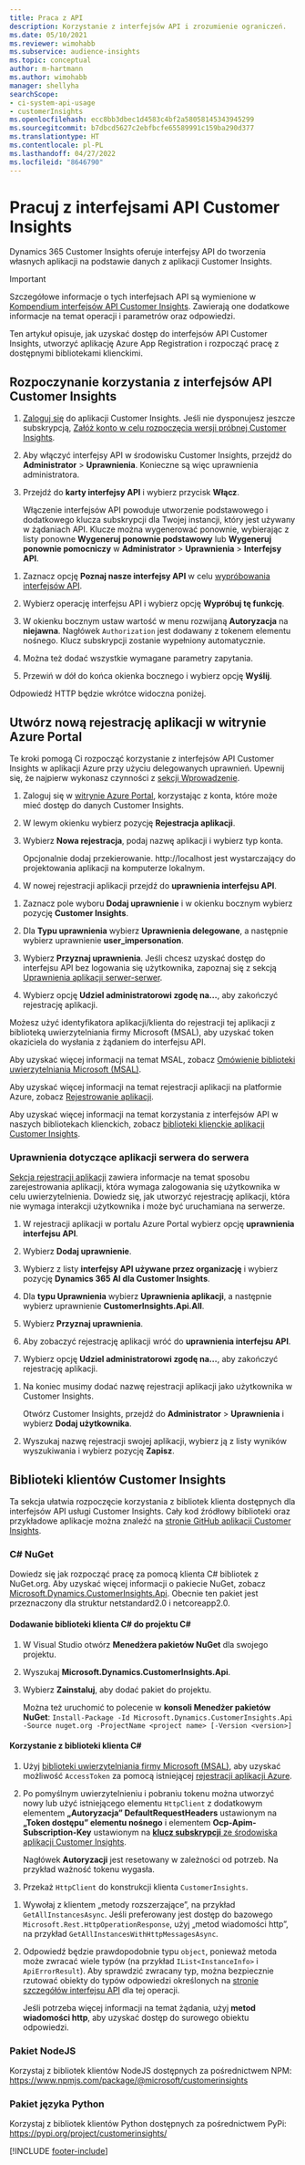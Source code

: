 ```yaml
---
title: Praca z API
description: Korzystanie z interfejsów API i zrozumienie ograniczeń.
ms.date: 05/10/2021
ms.reviewer: wimohabb
ms.subservice: audience-insights
ms.topic: conceptual
author: m-hartmann
ms.author: wimohabb
manager: shellyha
searchScope:
- ci-system-api-usage
- customerInsights
ms.openlocfilehash: ecc8bb3dbec1d4583c4bf2a58058145343945299
ms.sourcegitcommit: b7dbcd5627c2ebfbcfe65589991c159ba290d377
ms.translationtype: HT
ms.contentlocale: pl-PL
ms.lasthandoff: 04/27/2022
ms.locfileid: "8646790"
---
```

# <a name="work-with-customer-insights-apis"></a>Pracuj z interfejsami API Customer Insights

Dynamics 365 Customer Insights oferuje interfejsy API do tworzenia własnych aplikacji na podstawie danych z aplikacji Customer Insights.

> [!IMPORTANT]
> Szczegółowe informacje o tych interfejsach API są wymienione w [Kompendium interfejsów API Customer Insights](https://developer.ci.ai.dynamics.com/api-details#api=CustomerInsights). Zawierają one dodatkowe informacje na temat operacji i parametrów oraz odpowiedzi.

Ten artykuł opisuje, jak uzyskać dostęp do interfejsów API Customer Insights, utworzyć aplikację Azure App Registration i rozpocząć pracę z dostępnymi bibliotekami klienckimi.

## <a name="get-started-trying-the-customer-insights-apis"></a>Rozpoczynanie korzystania z interfejsów API Customer Insights

1. [Zaloguj się](https://home.ci.ai.dynamics.com) do aplikacji Customer Insights. Jeśli nie dysponujesz jeszcze subskrypcją, [Załóż konto w celu rozpoczęcia wersji próbnej Customer Insights](https://aka.ms/tryci).

1. Aby włączyć interfejsy API w środowisku Customer Insights, przejdź do **Administrator** > **Uprawnienia**. Konieczne są więc uprawnienia administratora.

1. Przejdź do **karty interfejsy API** i wybierz przycisk **Włącz**.    
 
   Włączenie interfejsów API powoduje utworzenie podstawowego i dodatkowego klucza subskrypcji dla Twojej instancji, który jest używany w żądaniach API. Klucze można wygenerować ponownie, wybierając z listy ponowne **Wygeneruj ponownie podstawowy** lub **Wygeneruj ponownie pomocniczy** w **Administrator** > **Uprawnienia** > **Interfejsy API**.

<!--  :::image type="content" source="media/enable-apis.gif" alt-text="Enable Customer Insights APIs."::: -->

1. Zaznacz opcję **Poznaj nasze interfejsy API** w celu [wypróbowania interfejsów API](https://developer.ci.ai.dynamics.com/api-details#api=CustomerInsights&operation=Get-all-instances).

1. Wybierz operację interfejsu API i wybierz opcję **Wypróbuj tę funkcję**.

1. W okienku bocznym ustaw wartość w menu rozwijaną **Autoryzacja** na **niejawna**. Nagłówek `Authorization` jest dodawany z tokenem elementu nośnego. Klucz subskrypcji zostanie wypełniony automatycznie.
  
1. Można też dodać wszystkie wymagane parametry zapytania.

1. Przewiń w dół do końca okienka bocznego i wybierz opcję **Wyślij**.

Odpowiedź HTTP będzie wkrótce widoczna poniżej.

<!--   :::image type="content" source="media/try-apis.gif" alt-text="How to test the APIs."::: -->

## <a name="create-a-new-app-registration-in-the-azure-portal"></a>Utwórz nową rejestrację aplikacji w witrynie Azure Portal

Te kroki pomogą Ci rozpocząć korzystanie z interfejsów API Customer Insights w aplikacji Azure przy użyciu delegowanych uprawnień. Upewnij się, że najpierw wykonasz czynności z [sekcji Wprowadzenie](#get-started-trying-the-customer-insights-apis).

1. Zaloguj się w [witrynie Azure Portal](https://portal.azure.com), korzystając z konta, które może mieć dostęp do danych Customer Insights.

1. W lewym okienku wybierz pozycję **Rejestracja aplikacji**.

1. Wybierz **Nowa rejestracja**, podaj nazwę aplikacji i wybierz typ konta.
 
   Opcjonalnie dodaj przekierowanie. http://localhost jest wystarczający do projektowania aplikacji na komputerze lokalnym.

1. W nowej rejestracji aplikacji przejdź do **uprawnienia interfejsu API**.

<!--   :::image type="content" source="media/app-registration-1.gif" alt-text="How to set API permissions in App registration."::: -->

1. Zaznacz pole wyboru **Dodaj uprawnienie** i w okienku bocznym wybierz pozycję **Customer Insights**.

1. Dla **Typu uprawnienia** wybierz **Uprawnienia delegowane**, a następnie wybierz uprawnienie **user_impersonation**.

1. Wybierz **Przyznaj uprawnienia**. Jeśli chcesz uzyskać dostęp do interfejsu API bez logowania się użytkownika, zapoznaj się z sekcją [Uprawnienia aplikacji serwer-serwer](#server-to-server-application-permissions).

1. Wybierz opcję **Udziel administratorowi zgodę na...**, aby zakończyć rejestrację aplikacji.

Możesz użyć identyfikatora aplikacji/klienta do rejestracji tej aplikacji z biblioteką uwierzytelniania firmy Microsoft (MSAL), aby uzyskać token okaziciela do wysłania z żądaniem do interfejsu API.

<!-- :::image type="content" source="media/grant-admin-consent.gif" alt-text="How to grant admin consent."::: -->

Aby uzyskać więcej informacji na temat MSAL, zobacz [Omówienie biblioteki uwierzytelniania Microsoft (MSAL)](/azure/active-directory/develop/msal-overview).

Aby uzyskać więcej informacji na temat rejestracji aplikacji na platformie Azure, zobacz [Rejestrowanie aplikacji](/azure/active-directory/develop/quickstart-register-app.md#register-an-application).

Aby uzyskać więcej informacji na temat korzystania z interfejsów API w naszych bibliotekach klienckich, zobacz [biblioteki klienckie aplikacji Customer Insights](#customer-insights-client-libraries).

### <a name="server-to-server-application-permissions"></a>Uprawnienia dotyczące aplikacji serwera do serwera

[Sekcja rejestracji aplikacji](#create-a-new-app-registration-in-the-azure-portal) zawiera informacje na temat sposobu zarejestrowania aplikacji, która wymaga zalogowania się użytkownika w celu uwierzytelnienia. Dowiedz się, jak utworzyć rejestrację aplikacji, która nie wymaga interakcji użytkownika i może być uruchamiana na serwerze.

1. W rejestracji aplikacji w portalu Azure Portal wybierz opcję **uprawnienia interfejsu API**.

1. Wybierz **Dodaj uprawnienie**. 

1. Wybierz z listy **interfejsy API używane przez organizację** i wybierz pozycję **Dynamics 365 AI dla Customer Insights**. 

1. Dla **typu Uprawnienia** wybierz **Uprawnienia aplikacji**, a następnie wybierz uprawnienie **CustomerInsights.Api.All**.

1. Wybierz **Przyznaj uprawnienia**.

1. Aby zobaczyć rejestrację aplikacji wróć do **uprawnienia interfejsu API**.

1. Wybierz opcję **Udziel administratorowi zgodę na...**, aby zakończyć rejestrację aplikacji.

 <!--  :::image type="content" source="media/grant-admin-consent.gif" alt-text="How to grant admin consent."::: -->

1. Na koniec musimy dodać nazwę rejestracji aplikacji jako użytkownika w Customer Insights.  
   
   Otwórz Customer Insights, przejdź do **Administrator** > **Uprawnienia** i wybierz **Dodaj użytkownika**.

1. Wyszukaj nazwę rejestracji swojej aplikacji, wybierz ją z listy wyników wyszukiwania i wybierz pozycję **Zapisz**.

## <a name="customer-insights-client-libraries"></a>Biblioteki klientów Customer Insights

Ta sekcja ułatwia rozpoczęcie korzystania z bibliotek klienta dostępnych dla interfejsów API usługi Customer Insights. Cały kod źródłowy biblioteki oraz przykładowe aplikacje można znaleźć na [stronie GitHub aplikacji Customer Insights](https://github.com/microsoft/Dynamics365-CustomerInsights-Client-Libraries). 

### <a name="c-nuget"></a>C# NuGet

Dowiedz się jak rozpocząć pracę za pomocą klienta C# bibliotek z NuGet.org. Aby uzyskać więcej informacji o pakiecie NuGet, zobacz [Microsoft.Dynamics.CustomerInsights.Api](https://www.nuget.org/packages/Microsoft.Dynamics.CustomerInsights.Api/). Obecnie ten pakiet jest przeznaczony dla struktur netstandard2.0 i netcoreapp2.0.

#### <a name="add-the-c-client-library-to-a-c-project"></a>Dodawanie biblioteki klienta C# do projektu C#

1. W Visual Studio otwórz **Menedżera pakietów NuGet** dla swojego projektu.

1. Wyszukaj **Microsoft.Dynamics.CustomerInsights.Api**.

1. Wybierz **Zainstaluj**, aby dodać pakiet do projektu.
 
   Można też uruchomić to polecenie w **konsoli Menedżer pakietów NuGet**: `Install-Package -Id Microsoft.Dynamics.CustomerInsights.Api -Source nuget.org -ProjectName <project name> [-Version <version>]`

 <!--  :::image type="content" source="media/visual-studio-nuget-package.gif" alt-text="Add NuGet package to Visual Studio project."::: -->

#### <a name="use-the-c-client-library"></a>Korzystanie z biblioteki klienta C#

1. Użyj [biblioteki uwierzytelniania firmy Microsoft (MSAL)](/azure/active-directory/develop/msal-overview), aby uzyskać możliwość `AccessToken` za pomocą istniejącej [rejestracji aplikacji Azure](#create-a-new-app-registration-in-the-azure-portal).

1. Po pomyślnym uwierzytelnieniu i pobraniu tokenu można utworzyć nowy lub użyć istniejącego elementu `HttpClient` z dodatkowym elementem **„Autoryzacja” DefaultRequestHeaders** ustawionym na **„Token dostępu” elementu nośnego** i elementem **Ocp-Apim-Subscription-Key** ustawionym na [**klucz subskrypcji** ze środowiska aplikacji Customer Insights](#get-started-trying-the-customer-insights-apis).   
 
   Nagłówek **Autoryzacji** jest resetowany w zależności od potrzeb. Na przykład ważność tokenu wygasła.

1. Przekaż `HttpClient` do konstrukcji klienta `CustomerInsights`.

<!--   :::image type="content" source="media/httpclient-sample.png" alt-text="Sample of httpclient."::: -->

1. Wywołaj z klientem „metody rozszerzające”, na przykład `GetAllInstancesAsync`. Jeśli preferowany jest dostęp do bazowego `Microsoft.Rest.HttpOperationResponse`, użyj „metod wiadomości http”, na przykład `GetAllInstancesWithHttpMessagesAsync`.

1. Odpowiedź będzie prawdopodobnie typu `object`, ponieważ metoda może zwracać wiele typów (na przykład `IList<InstanceInfo>` i `ApiErrorResult`). Aby sprawdzić zwracany typ, można bezpiecznie rzutować obiekty do typów odpowiedzi określonych na [stronie szczegółów interfejsu API](https://developer.ci.ai.dynamics.com/api-details#api=CustomerInsights) dla tej operacji.    
   
   Jeśli potrzeba więcej informacji na temat żądania, użyj **metod wiadomości http**, aby uzyskać dostęp do surowego obiektu odpowiedzi.

### <a name="nodejs-package"></a>Pakiet NodeJS

Korzystaj z bibliotek klientów NodeJS dostępnych za pośrednictwem NPM: https://www.npmjs.com/package/@microsoft/customerinsights

### <a name="python-package"></a>Pakiet języka Python

Korzystaj z bibliotek klientów Python dostępnych za pośrednictwem PyPi: https://pypi.org/project/customerinsights/

[!INCLUDE [footer-include](includes/footer-banner.md)]
